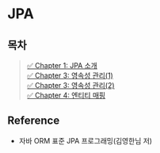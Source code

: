 # JPA

## 목차

> [✅ Chapter 1: JPA 소개](./chapter01.md)  
> [✅ Chapter 3: 영속성 관리(1)](./chapter03.md)  
> [✅ Chapter 3: 영속성 관리(2)](<./chapter03(2).md>)  
> [✅ Chapter 4: 엔티티 매핑]()

## Reference

- 자바 ORM 표준 JPA 프로그래밍(김영한님 저)
